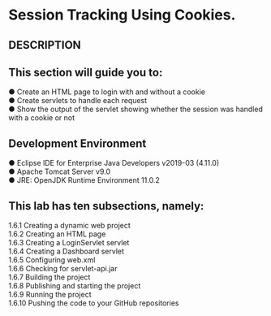 # Session Tracking Using Cookies.
## DESCRIPTION

## This section will guide you to:

● Create an HTML page to login with and without a cookie\
● Create servlets to handle each request\
● Show the output of the servlet showing whether the session was handled with a cookie or not

 

## Development Environment

● Eclipse IDE for Enterprise Java Developers v2019-03 (4.11.0)\
● Apache Tomcat Server v9.0\
● JRE: OpenJDK Runtime Environment 11.0.2

 

## This lab has ten subsections, namely:

1.6.1 Creating a dynamic web project\
1.6.2 Creating an HTML page\
1.6.3 Creating a LoginServlet servlet\
1.6.4 Creating a Dashboard servlet\
1.6.5 Configuring web.xml\
1.6.6 Checking for servlet-api.jar\
1.6.7 Building the project\
1.6.8 Publishing and starting the project\
1.6.9 Running the project\
1.6.10 Pushing the code to your GitHub repositories

